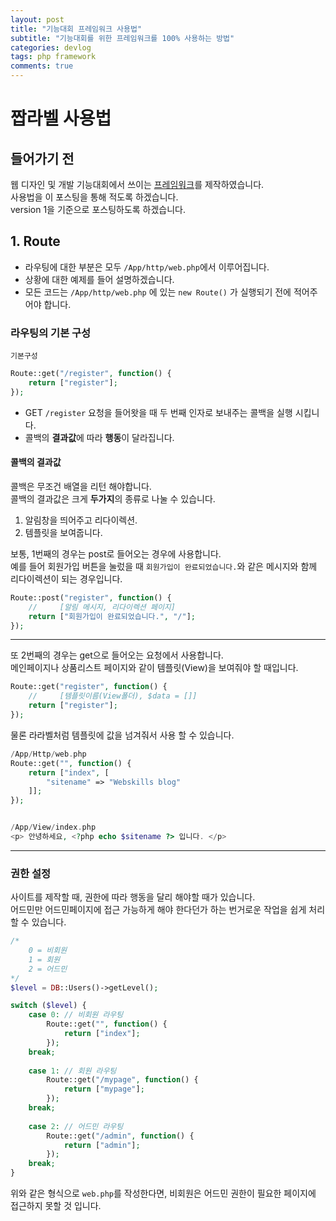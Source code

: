 ```yaml
---
layout: post
title: "기능대회 프레임워크 사용법"
subtitle: "기능대회를 위한 프레임워크를 100% 사용하는 방법"
categories: devlog
tags: php framework
comments: true
---
```



# 짭라벨 사용법

## 들어가기 전

웹 디자인 및 개발 기능대회에서 쓰이는 [프레임워크](https://github.com/jong-hui/framework-for-skills)를 제작하였습니다.  
사용법을 이 포스팅을 통해 적도록 하겠습니다.  
version 1을 기준으로 포스팅하도록 하겠습니다.  

## 1. Route

- 라우팅에 대한 부분은 모두 `/App/http/web.php`에서 이루어집니다.  
- 상황에 대한 예제를 들어 설명하겠습니다.  
- 모든 코드는 `/App/http/web.php` 에 있는 `new Route()` 가 실행되기 전에 적어주어야 합니다.

### 라우팅의 기본 구성

`기본구성`
```php
Route::get("/register", function() {
	return ["register"];
});
```

- GET `/register` 요청을 들어왓을 때 두 번째 인자로 보내주는 콜백을 실행 시킵니다.
- 콜백의 **결과값**에 따라 **행동**이 달라집니다.

#### 콜백의 결과값

콜백은 무조건 배열을 리턴 해야합니다.  
콜백의 결과값은 크게 **두가지**의 종류로 나눌 수 있습니다.  

1. 알림창을 띄어주고 리다이렉션.
2. 템플릿을 보여줍니다.

보통, 1번째의 경우는 post로 들어오는 경우에 사용합니다.  
예를 들어 회원가입 버튼을 눌렀을 때 `회원가입이 완료되었습니다.`와 같은 메시지와 함께 리다이렉션이 되는 경우입니다.  

```php
Route::post("register", function() {
	//     [알림 메시지, 리다이렉션 페이지]
	return ["회원가입이 완료되었습니다.", "/"];
});
```

---

또 2번째의 경우는 get으로 들어오는 요청에서 사용합니다.  
메인페이지나 상품리스트 페이지와 같이 템플릿(View)을 보여줘야 할 때입니다.

```php
Route::get("register", function() {
	//     [템플릿이름(View폴더), $data = []]
	return ["register"];
});
```

물론 라라벨처럼 템플릿에 값을 넘겨줘서 사용 할 수 있습니다.  


```php
/App/Http/web.php
Route::get("", function() {
	return ["index", [
		"sitename" => "Webskills blog"
	]];
});


/App/View/index.php
<p> 안녕하세요, <?php echo $sitename ?> 입니다. </p>
```

---

### 권한 설정

사이트를 제작할 때, 권한에 따라 행동을 달리 해야할 때가 있습니다.  
어드민만 어드민페이지에 접근 가능하게 해야 한다던가 하는 번거로운 작업을 쉽게 처리할 수 있습니다.

```php
/*
	0 = 비회원
	1 = 회원
	2 = 어드민
*/
$level = DB::Users()->getLevel();

switch ($level) {
	case 0: // 비회원 라우팅
		Route::get("", function() {
			return ["index"];
		});
	break;
	
	case 1: // 회원 라우팅
		Route::get("/mypage", function() {
			return ["mypage"];
		});
	break;
	
	case 2: // 어드민 라우팅
		Route::get("/admin", function() {
			return ["admin"];
		});
	break;
}
```

위와 같은 형식으로 `web.php`를 작성한다면, 비회원은 어드민 권한이 필요한 페이지에 접근하지 못할 것 입니다.
<!--stackedit_data:
eyJoaXN0b3J5IjpbNDQ4OTgxMDk5XX0=
-->